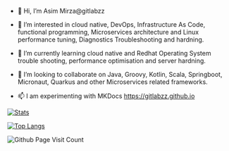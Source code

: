 - 👋 Hi, I’m Asim Mirza@gitlabzz


- 👀 I’m interested in cloud native, DevOps, Infrastructure As Code, functional programming, Microservices architecture and Linux performance tuning, Diagnostics Troubleshooting and hardning.


- 🌱 I’m currently learning cloud native and Redhat Operating System trouble shooting, performance optimisation and server hardning.


- 💞️ I’m looking to collaborate on Java, Groovy, Kotlin, Scala, Springboot, Micronaut, Quarkus and other Microservices related frameworks.


- 📫 I am experimenting with MKDocs https://gitlabzz.github.io


[![Stats](https://github-readme-stats.vercel.app/api?username=gitlabzz&count_private=true&show_icons=true&theme=tokyonight)](https://github.com/gitlabzz/github-readme-stats)

[![Top Langs](https://github-readme-stats.vercel.app/api/top-langs/?username=gitlabzz&langs_count=10&&layout=compact&theme=tokyonight)](https://github.com/gitlabzz/github-readme-stats)

![Github Page Visit Count](https://komarev.com/ghpvc/?username=gitlabzz)

